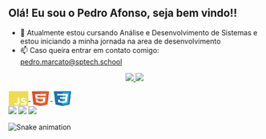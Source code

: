 
## Olá! Eu sou o Pedro Afonso, seja bem vindo!!

- 🌱 Atualmente estou cursando Análise e Desenvolvimento de Sistemas e estou iniciando a minha jornada na area de desenvolvimento
- 📫 Caso queira entrar em contato comigo: pedro.marcato@sptech.school

<div align="center">
  <a href="https://github.com/pedroafonso0728">
  <img width="48%" src="https://github-readme-stats.vercel.app/api?username=pedroafonso0728&show_icons=true&theme=codeSTACKr&include_all_commits=true&count_private=true"/>
  <img width="47.4%" src="https://github-readme-stats.vercel.app/api/top-langs/?username=pedroafonso0728&layout=compact&langs_count=7&theme=codeSTACKr"/>
</div>

<div style="display: inline_block"><br>
  <img align="center" alt="Rafa-Js" height="30" width="40" src="https://raw.githubusercontent.com/devicons/devicon/master/icons/javascript/javascript-plain.svg">
<!--   <img align="center" alt="Rafa-Ts" height="30" width="40" src="https://raw.githubusercontent.com/devicons/devicon/master/icons/typescript/typescript-plain.svg"> -->
<!--   <img align="center" alt="Rafa-React" height="30" width="40" src="https://raw.githubusercontent.com/devicons/devicon/master/icons/react/react-original.svg"> -->
  <img align="center" alt="Rafa-HTML" height="30" width="40" src="https://raw.githubusercontent.com/devicons/devicon/master/icons/html5/html5-original.svg">
  <img align="center" alt="Rafa-CSS" height="30" width="40" src="https://raw.githubusercontent.com/devicons/devicon/master/icons/css3/css3-original.svg">
<!--   <img align="center" alt="Rafa-Python" height="30" width="40" src="https://raw.githubusercontent.com/devicons/devicon/master/icons/python/python-original.svg"> -->
<!--   <img align="center" alt="Rafa-Csharp" height="30" width="40" src="https://raw.githubusercontent.com/devicons/devicon/master/icons/csharp/csharp-original.svg"> -->
<!--   <img align="right" alt="Rafa-pic" height="150" style="border-radius:50px;" src="https://media.discordapp.net/attachments/639956127056134178/890373478988013628/Publicacoes_Instagram_1_1.png?width=676&height=676"> -->
</div>

  
 



  <div> 
  <a href="https://www.instagram.com/pedrodky/" target="_blank"><img src="https://img.shields.io/badge/-Instagram-%23E4405F?style=for-the-badge&logo=instagram&logoColor=white" target="_blank"></a>
  <a href = "mailto:pedro.marcato@sptech.school"><img src="https://img.shields.io/badge/-Gmail-%23333?style=for-the-badge&logo=gmail&logoColor=white" target="_blank"></a>
  <a href="https://www.linkedin.com/in/PedroAfonso-/" target="_blank"><img src="https://img.shields.io/badge/-LinkedIn-%230077B5?style=for-the-badge&logo=linkedin&logoColor=white" target="_blank"></a> 
 
  ![Snake animation](https://github.com/pedroafonso0728//blob/output/github-contribution-grid-snake.svg)
 
</div>
